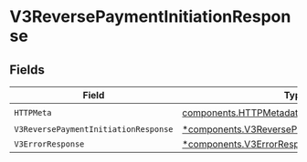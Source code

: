 # V3ReversePaymentInitiationResponse


## Fields

| Field                                                                                                           | Type                                                                                                            | Required                                                                                                        | Description                                                                                                     |
| --------------------------------------------------------------------------------------------------------------- | --------------------------------------------------------------------------------------------------------------- | --------------------------------------------------------------------------------------------------------------- | --------------------------------------------------------------------------------------------------------------- |
| `HTTPMeta`                                                                                                      | [components.HTTPMetadata](../../models/components/httpmetadata.md)                                              | :heavy_check_mark:                                                                                              | N/A                                                                                                             |
| `V3ReversePaymentInitiationResponse`                                                                            | [*components.V3ReversePaymentInitiationResponse](../../models/components/v3reversepaymentinitiationresponse.md) | :heavy_minus_sign:                                                                                              | Accepted                                                                                                        |
| `V3ErrorResponse`                                                                                               | [*components.V3ErrorResponse](../../models/components/v3errorresponse.md)                                       | :heavy_minus_sign:                                                                                              | Error                                                                                                           |